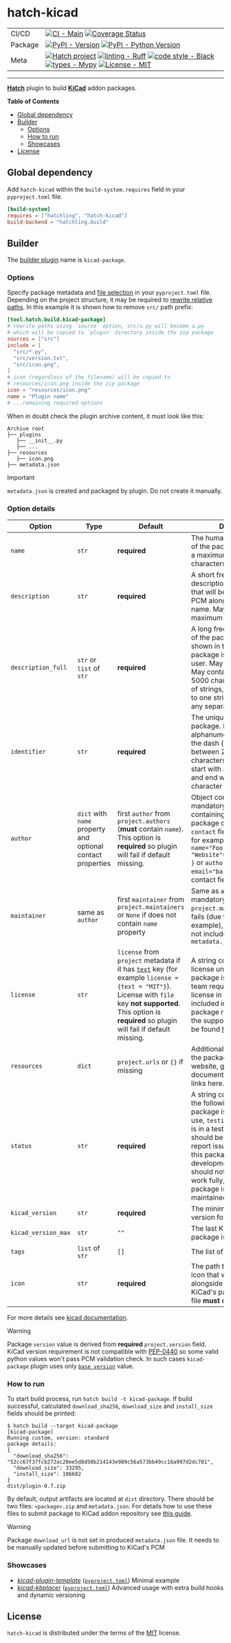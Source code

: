 # hatch-kicad

|         |                                                                                                                                                                                                                                                                                                                                                                                                                                                                                                                                                                                                                    |
| ---     | ---                                                                                                                                                                                                                                                                                                                                                                                                                                                                                                                                                                                                                |
| CI/CD   | [![CI - Main](https://github.com/adamws/hatch-kicad/actions/workflows/main.yml/badge.svg)](https://github.com/adamws/hatch-kicad/actions/workflows/main.yml) [![Coverage Status](https://coveralls.io/repos/github/adamws/hatch-kicad/badge.svg?branch=master)](https://coveralls.io/github/adamws/hatch-kicad?branch=master)                                                                                                                                                                                                                                                                                      |
| Package | [![PyPI - Version](https://img.shields.io/pypi/v/hatch-kicad.svg)](https://pypi.org/project/hatch-kicad) [![PyPI - Python Version](https://img.shields.io/pypi/pyversions/hatch-kicad.svg)](https://pypi.org/project/hatch-kicad)                                                                                                                                                                                                                                                                                                                                                                                  |
| Meta    | [![Hatch project](https://img.shields.io/badge/%F0%9F%A5%9A-Hatch-4051b5.svg)](https://github.com/pypa/hatch) [![linting - Ruff](https://img.shields.io/endpoint?url=https://raw.githubusercontent.com/charliermarsh/ruff/main/assets/badge/v2.json)](https://github.com/astral-sh/ruff) [![code style - Black](https://img.shields.io/badge/code%20style-black-000000.svg)](https://github.com/psf/black) [![types - Mypy](https://img.shields.io/badge/types-Mypy-blue.svg)](https://github.com/python/mypy) [![License - MIT](https://img.shields.io/badge/license-MIT-9400d3.svg)](https://spdx.org/licenses/) |

-----

**[Hatch](https://hatch.pypa.io/latest)** plugin to build **[KiCad](https://www.kicad.org/)** addon packages.

**Table of Contents**

- [Global dependency](#global-dependency)
- [Builder](#builder)
  - [Options](#options)
  - [How to run](#how-to-run)
  - [Showcases](#showcases)
- [License](#license)

## Global dependency

Add `hatch-kicad` within the `build-system.requires` field in your `pyproject.toml` file.

```toml
[build-system]
requires = ["hatchling", "hatch-kicad"]
build-backend = "hatchling.build"
```

## Builder

The [builder plugin](https://hatch.pypa.io/latest/plugins/builder/reference/) name is `kicad-package`.

### Options

Specify package metadata and [file selection](https://hatch.pypa.io/latest/config/build/#file-selection) in your `pyproject.toml` file.
Depending on the project structure, it may be required to [rewrite relative paths](https://hatch.pypa.io/latest/config/build/#rewriting-paths).
In this example it is shown how to remove `src/` path prefix:

```toml
[tool.hatch.build.kicad-package]
# rewrite paths using `source` option, src/a.py will become a.py
# which will be copied to `plugin` directory inside the zip package
sources = ["src"]
include = [
  "src/*.py",
  "src/version.txt",
  "src/icon.png",
]
# icon (regardless of the filename) will be copied to
# resources/icon.png inside the zip package
icon = "resources/icon.png"
name = "Plugin name"
# ...remaining required options
```

When in doubt check the plugin archive content, it must look like this:

```shell
Archive root
├── plugins
   ├── __init__.py
   ├── ...
├── resources
   ├── icon.png
├── metadata.json
```

> [!IMPORTANT]
> `metadata.json` is created and packaged by plugin. Do not create it manually.

### Option details

| Option              | Type                                                        | Default                                                                                                                                                                                                                                                                                                              | Description                                                                                                                                                                                                                                                                                                                                    |
| ------------        | -------                                                     | --------------                                                                                                                                                                                                                                                                                                       | --------------------------------------------------------                                                                                                                                                                                                                                                                                       |
| `name`              | `str`                                                       | **required**                                                                                                                                                                                                                                                                                                         | The human-readable name of the package. May contain a maximum of 200 characters.                                                                                                                                                                                                                                                               |
| `description`       | `str`                                                       | **required**                                                                                                                                                                                                                                                                                                         | A short free-form description of the package that will be shown in the PCM alongside the package name. May contain a maximum of 500 characters.                                                                                                                                                                                                |
| `description_full`  | `str` or `list` of `str`                                    | **required**                                                                                                                                                                                                                                                                                                         | A long free-form description of the package that will be shown in the PCM when the package is selected by the user. May include new lines. May contain a maximum of 5000 characters. If using list of strings, list will be joined to one string **without** adding any separators.                                                            |
| `identifier`        | `str`                                                       | **required**                                                                                                                                                                                                                                                                                                         | The unique identifier for the package.  May contain only alphanumeric characters and the dash (-) symbol. Must be between 2 and 50 characters in length. Must start with a latin character and end with a latin character or a numeral.                                                                                                        |
| `author`            | `dict` with `name` property and optional contact properties | first `author` from `project.authors` (**must** contain `name`).<br/>This option is **required** so plugin will fail if default missing.                                                                                                                                                                             | Object containing one mandatory field, `name`, containing the name of the package creator. An optional `contact` field may be present, for example: `author={ name="Foo", "Website"="https://bar.com" }` or `author={ name="Foo", email="bar@com" }`. Multiple contact fields **are** allowed.                                                 |
| `maintainer`        | same as `author`                                            | first `maintainer` from `project.maintainers` or `None` if does not contain `name` property                                                                                                                                                                                                                          | Same as `author` but not mandatory. If `project.maintainers` fallback fails (due to missing `name` for example), `maintainer` will be not included in final `metadata.json`                                                                                                                                                                    |
| `license`           | `str`                                                       | `license` from `project` metadata if it has [`text`](https://packaging.python.org/en/latest/specifications/declaring-project-metadata/#license) key (for example `license = {text = "MIT"}`).<br/>License with `file` key **not supported**.<br/>This option is **required** so plugin will fail if default missing. | A string containing the license under which the package is distributed. KiCad team requires opens-source license in order to be included in official KiCad's package repository. List of the supported licenses can be found [here](https://github.com/adamws/hatch-kicad/blob/master/src/hatch_kicad/licenses/supported.py).                  |
| `resources`         | `dict`                                                      | `project.urls` or `{}` if missing                                                                                                                                                                                                                                                                                    | Additional resource links for the package. Place your website, github, documentation and other links here.                                                                                                                                                                                                                                     |
| `status`            | `str`                                                       | **required**                                                                                                                                                                                                                                                                                                         | A string containing one of the following: `stable` - this package is stable for general use, `testing` - this package is in a testing phase, users should be cautious and report issues, `development` - this package is in a development phase and should not be expected to work fully, `deprecated` - this package is no longer maintained. |
| `kicad_version`     | `str`                                                       | **required**                                                                                                                                                                                                                                                                                                         | The minimum required KiCad version for this package.                                                                                                                                                                                                                                                                                           |
| `kicad_version_max` | `str`                                                       | `""`                                                                                                                                                                                                                                                                                                                 | The last KiCad version this package is compatible with.                                                                                                                                                                                                                                                                                        |
| `tags`              | `list` of `str`                                             | `[]`                                                                                                                                                                                                                                                                                                                 | The list of tags                                                                                                                                                                                                                                                                                                                               |
| `icon`              | `str`                                                       | **required**                                                                                                                                                                                                                                                                                                         | The path to the 64x64-pixel icon that will de displayed alongside the package in the KiCad's package dialog. Icon file **must** exist.                                                                                                                                                                                                         |

For more details see [kicad documentation](https://dev-docs.kicad.org/en/addons/).

> [!WARNING]
> Package `version` value is derived from **required** `project.version` field.
> KiCad version requirement is not compatible with [PEP-0440](https://peps.python.org/pep-0440/) so some
> valid python values won't pass PCM validation check. In such cases
> `kicad-package` plugin uses only [`base version`](https://packaging.pypa.io/en/stable/version.html#packaging.version.Version.base_version) value.

### How to run

To start build process, run `hatch build -t kicad-package`. If build successful, calculated `download_sha256`, `download_size` and `install_size` fields should be printed:

``` shell
$ hatch build --target kicad-package
[kicad-package]
Running custom, version: standard
package details:
{
  "download_sha256": "52cc67f37fcb272ac20ee5d8d50b214143e989c56a573bb49cc16a997d2dc701",
  "download_size": 33295,
  "install_size": 106682
}
dist/plugin-0.7.zip
```

By default, output artifacts are located at `dist` directory. There should be two files: `<package>.zip` and `metadata.json`.
For details how to use these files to submit package to KiCad addon repository see [this guide](https://dev-docs.kicad.org/en/addons/).

> [!WARNING]
> Package `download_url` is not set in produced `metadata.json` file.
> It needs to be manually updated before submitting to KiCad's PCM

### Showcases

- [*kicad-plugin-template*](https://github.com/adamws/kicad-plugin-template) ([`pyproject.toml`](https://github.com/adamws/kicad-plugin-template/blob/master/pyproject.toml)) Minimal example
- [*kicad-kbplacer*](https://github.com/adamws/kicad-kbplacer) ([`pyproject.toml`](https://github.com/adamws/kicad-kbplacer/blob/master/pyproject.toml)) Advanced usage with extra build hooks and dynamic versioning

## License

`hatch-kicad` is distributed under the terms of the [MIT](https://spdx.org/licenses/MIT.html) license.
